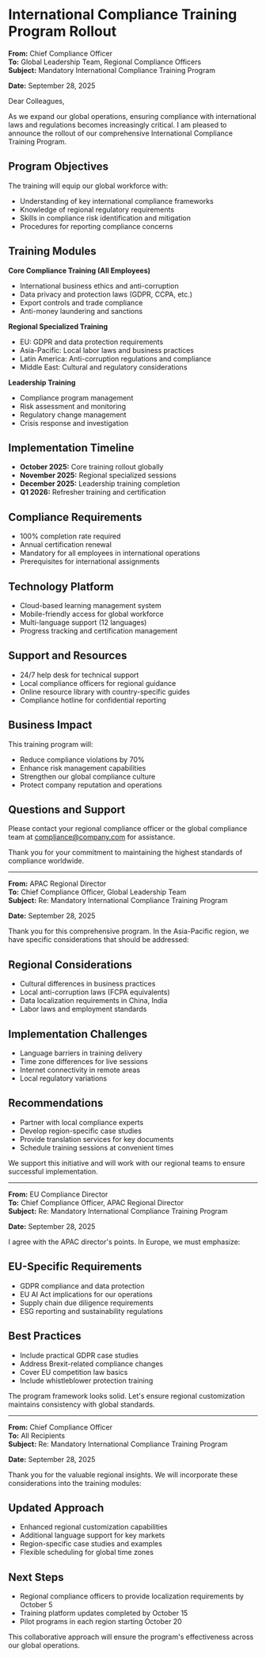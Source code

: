 # International Compliance Training Program Rollout

**From:** Chief Compliance Officer  
**To:** Global Leadership Team, Regional Compliance Officers  
**Subject:** Mandatory International Compliance Training Program  

**Date:** September 28, 2025  

Dear Colleagues,

As we expand our global operations, ensuring compliance with international laws and regulations becomes increasingly critical. I am pleased to announce the rollout of our comprehensive International Compliance Training Program.

## Program Objectives

The training will equip our global workforce with:
- Understanding of key international compliance frameworks
- Knowledge of regional regulatory requirements
- Skills in compliance risk identification and mitigation
- Procedures for reporting compliance concerns

## Training Modules

**Core Compliance Training (All Employees)**
- International business ethics and anti-corruption
- Data privacy and protection laws (GDPR, CCPA, etc.)
- Export controls and trade compliance
- Anti-money laundering and sanctions

**Regional Specialized Training**
- EU: GDPR and data protection requirements
- Asia-Pacific: Local labor laws and business practices
- Latin America: Anti-corruption regulations and compliance
- Middle East: Cultural and regulatory considerations

**Leadership Training**
- Compliance program management
- Risk assessment and monitoring
- Regulatory change management
- Crisis response and investigation

## Implementation Timeline

- **October 2025:** Core training rollout globally
- **November 2025:** Regional specialized sessions
- **December 2025:** Leadership training completion
- **Q1 2026:** Refresher training and certification

## Compliance Requirements

- 100% completion rate required
- Annual certification renewal
- Mandatory for all employees in international operations
- Prerequisites for international assignments

## Technology Platform

- Cloud-based learning management system
- Mobile-friendly access for global workforce
- Multi-language support (12 languages)
- Progress tracking and certification management

## Support and Resources

- 24/7 help desk for technical support
- Local compliance officers for regional guidance
- Online resource library with country-specific guides
- Compliance hotline for confidential reporting

## Business Impact

This training program will:
- Reduce compliance violations by 70%
- Enhance risk management capabilities
- Strengthen our global compliance culture
- Protect company reputation and operations

## Questions and Support

Please contact your regional compliance officer or the global compliance team at compliance@company.com for assistance.

Thank you for your commitment to maintaining the highest standards of compliance worldwide.

---

**From:** APAC Regional Director  
**To:** Chief Compliance Officer, Global Leadership Team  
**Subject:** Re: Mandatory International Compliance Training Program  

**Date:** September 28, 2025  

Thank you for this comprehensive program. In the Asia-Pacific region, we have specific considerations that should be addressed:

## Regional Considerations
- Cultural differences in business practices
- Local anti-corruption laws (FCPA equivalents)
- Data localization requirements in China, India
- Labor laws and employment standards

## Implementation Challenges
- Language barriers in training delivery
- Time zone differences for live sessions
- Internet connectivity in remote areas
- Local regulatory variations

## Recommendations
- Partner with local compliance experts
- Develop region-specific case studies
- Provide translation services for key documents
- Schedule training sessions at convenient times

We support this initiative and will work with our regional teams to ensure successful implementation.

---

**From:** EU Compliance Director  
**To:** Chief Compliance Officer, APAC Regional Director  
**Subject:** Re: Mandatory International Compliance Training Program  

**Date:** September 28, 2025  

I agree with the APAC director's points. In Europe, we must emphasize:

## EU-Specific Requirements
- GDPR compliance and data protection
- EU AI Act implications for our operations
- Supply chain due diligence requirements
- ESG reporting and sustainability regulations

## Best Practices
- Include practical GDPR case studies
- Address Brexit-related compliance changes
- Cover EU competition law basics
- Include whistleblower protection training

The program framework looks solid. Let's ensure regional customization maintains consistency with global standards.

---

**From:** Chief Compliance Officer  
**To:** All Recipients  
**Subject:** Re: Mandatory International Compliance Training Program  

**Date:** September 28, 2025  

Thank you for the valuable regional insights. We will incorporate these considerations into the training modules:

## Updated Approach
- Enhanced regional customization capabilities
- Additional language support for key markets
- Region-specific case studies and examples
- Flexible scheduling for global time zones

## Next Steps
- Regional compliance officers to provide localization requirements by October 5
- Training platform updates completed by October 15
- Pilot programs in each region starting October 20

This collaborative approach will ensure the program's effectiveness across our global operations.